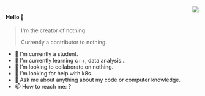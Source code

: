 <img align="right" src="https://github-readme-stats.vercel.app/api?username=haozewu&show_icons=true&icon_color=805AD5&text_color=718096&bg_color=ffffff&hide_title=true" />

#### Hello 👏

> I'm the creator of nothing.
>
> Currently a contributor to nothing.


- 🔭 I’m currently a student.
- 🌱 I’m currently learning c++, data analysis...
- 👯 I’m looking to collaborate on nothing.
- 🤔 I’m looking for help with k8s.
- 💬 Ask me about anything about my code or computer knowledge.
- 📫 How to reach me: ?
